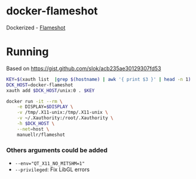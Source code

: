 # docker-flameshot
Dockerized - [Flameshot](https://github.com/lupoDharkael/flameshot)

# Running
Based on https://gist.github.com/slok/acb235ae30129307fd53

```bash
KEY=$(xauth list  |grep $(hostname) | awk '{ print $3 }' | head -n 1)
DCK_HOST=docker-flameshot
xauth add $DCK_HOST/unix:0 . $KEY

docker run -it --rm \
    -e DISPLAY=$DISPLAY \
    -v /tmp/.X11-unix:/tmp/.X11-unix \
    -v ~/.Xauthority:/root/.Xauthority \
    -h $DCK_HOST \
    --net=host \
    manuellr/flameshot
```


### Others arguments could be added
- `--env="QT_X11_NO_MITSHM=1"`
- `--privileged`: Fix LibGL errors

